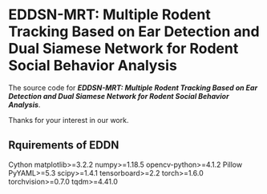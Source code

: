 # EDDSN-MRT: Multiple Rodent Tracking Based on Ear Detection and Dual Siamese Network for Rodent Social Behavior Analysis
The source code for ***EDDSN-MRT: Multiple Rodent Tracking Based on Ear Detection and Dual Siamese Network for Rodent Social Behavior Analysis***.

Thanks for your interest in our work.



## Rquirements of EDDN
Cython
matplotlib>=3.2.2
numpy>=1.18.5
opencv-python>=4.1.2
Pillow
PyYAML>=5.3
scipy>=1.4.1
tensorboard>=2.2
torch>=1.6.0
torchvision>=0.7.0
tqdm>=4.41.0

